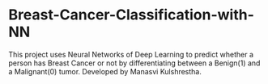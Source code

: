 # Breast-Cancer-Classification-with-NN
This project uses Neural Networks of Deep Learning to predict whether a person has Breast Cancer or not by differentiating between a Benign(1) and a Malignant(0) tumor. Developed by Manasvi Kulshrestha.
